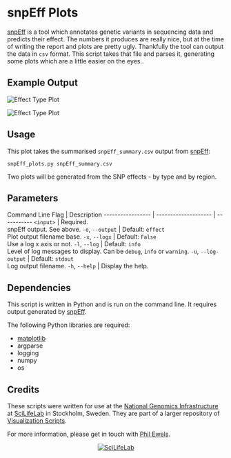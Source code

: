 # snpEff Plots
[snpEff](http://snpeff.sourceforge.net/) is a tool which annotates genetic
variants in sequencing data and predicts their effect. The numbers
it produces are really nice, but at the time of writing the report
and plots are pretty ugly. Thankfully the tool can output the data in
`csv` format. This script takes that file and parses it, generating
some plots which are a little easier on the eyes..

## Example Output

![Effect Type Plot](../examples/snpEff_effect_regions.png)

![Effect Type Plot](../examples/snpEff_effect_types.png)

## Usage
This plot takes the summarised `snpEff_summary.csv` output from
[snpEff](http://snpeff.sourceforge.net/):

    snpEff_plots.py snpEff_summary.csv

Two plots will be generated from the SNP effects - by type and by region.

## Parameters
Command Line Flag | Description
----------------- | -------------------- | -----------
`<input>` | Required.<br>snpEff output. See above.
`-o`, `--output` | Default: `effect`<br>Plot output filename base.
`-x`, `--logx` | Default: `False`<br>Use a log x axis or not.
`-l`, `--log` | Default: `info`<br>Level of log messages to display. Can be `debug`, `info` or `warning`.
`-u`, `--log-output` | Default: `stdout`<br>Log output filename.
`-h`, `--help` | Display the help.

## Dependencies

This script is written in Python and is run on the command line. It requires
output generated by [snpEff](http://snpeff.sourceforge.net/).

The following Python libraries are required:

* [matplotlib](http://matplotlib.org/)
* argparse
* logging
* numpy
* os

## Credits
These scripts were written for use at the 
[National Genomics Infrastructure](https://portal.scilifelab.se/genomics/)
at [SciLifeLab](http://www.scilifelab.se/) in Stockholm, Sweden. They are 
part of a larger repository of
[Visualization Scripts](https://github.com/SciLifeLab/visualizations).

For more information, please get in touch with
[Phil Ewels](https://github.com/ewels).

<p align="center"><a href="http://www.scilifelab.se/" target="_blank"><img src="../examples/SciLifeLab_logo.png" title="SciLifeLab"></a></p>
